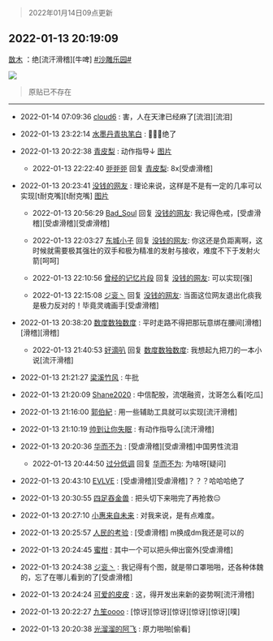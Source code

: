 > 2022年01月14日09点更新
<link rel="stylesheet" href="https://cdn.jsdelivr.net/gh/taotie6/sampleJSON@main/css/photo_show.css">
<meta name="referrer" content="no-referrer" />


 ## 2022-01-13 20:19:09 

 [㪚木](https://www.coolapk.com/feed/32798983?shareKey=ZWI3ZDEyMTU1OTBjNjFlMDI0ZDQ~) ：绝[流汗滑稽][牛啤] <a class="feed-link-tag" href="/t/沙雕乐园?type=0">#沙雕乐园#</a> 

<div class="album">
<img class="img-item" src="http://image.coolapk.com/feed/2022/0113/20/1081091_f7e3b9a5_6174_1295_929@1080x1647.png" />
</div>

> 原贴已不存在 

 ------- 

- 2022-01-14 07:09:36 [cloud6](uid=852635) : 害，人在天津已经麻了[流泪][流泪] 

- 2022-01-13 23:22:14 [水墨丹青执笔白](uid=3060746) : 🤣🤣🤣绝了 

- 2022-01-13 20:22:38 [青皮梨](uid=1109281) : 动作指导↓ [图片](http://image.coolapk.com/feed/2022/0113/20/1109281_2b6043f4_6555_6938_204@90x90.gif)

    - 2022-01-13 22:22:40 [戼戼戼](uid=4044548) 回复 [青皮梨](uid=1109281): 8x[受虐滑稽] 

- 2022-01-13 20:23:41 [没钱的网友](uid=3972965) : 理论来说，这样是不是有一定的几率可以实现[t耐克嘴][t耐克嘴] [图片](http://image.coolapk.com/feed/2022/0113/20/3972965_6620_2589_694@828x1793.jpg)

    - 2022-01-13 20:56:29 [Bad_Soul](uid=1112334) 回复 [没钱的网友](uid=3972965): 我记得色戒，[受虐滑稽][受虐滑稽][受虐滑稽] 

    - 2022-01-13 22:03:27 [东城小子](uid=4197200) 回复 [没钱的网友](uid=3972965): 你这还是负距离啊，这时候就需要极其强壮的双手和极为精准的发射与接收，难度不下于发射火箭[呵呵] 

    - 2022-01-13 22:10:56 [曾经的记忆片段](uid=2703645) 回复 [没钱的网友](uid=3972965): 可以实现[强] 

    - 2022-01-13 22:15:08 [ジ衮丶](uid=494451) 回复 [没钱的网友](uid=3972965): 当面这位网友退出化痰我是极力反对的！毕竟灵魂画手[受虐滑稽] 

- 2022-01-13 20:38:20 [数度数独数度](uid=1649918) : 平时走路不得把那玩意绑在腰间[滑稽][滑稽][滑稽] 

    - 2022-01-13 21:40:53 [好滴叭](uid=5526219) 回复 [数度数独数度](uid=1649918): 我想起九把刀的一本小说[流汗滑稽] 

- 2022-01-13 21:21:27 [梁溪竹风](uid=10476) : 牛批 

- 2022-01-13 21:20:09 [Shane2020](uid=2225205) : 中信配股，流氓融资，沈哥怎么看[吃瓜] 

- 2022-01-13 21:16:00 [郭伯紀](uid=2859803) : 用一些辅助工具就可以实现[流汗滑稽] 

- 2022-01-13 21:10:19 [帅到让你失眠](uid=458826) : 有动作指导么[流汗滑稽] 

- 2022-01-13 20:20:36 [华而不为](uid=1212555) : [受虐滑稽][受虐滑稽]中国男性流泪 

    - 2022-01-13 20:44:50 [过分低调](uid=2099377) 回复 [华而不为](uid=1212555): 为啥呀[疑问] 

- 2022-01-13 20:43:10 [EVLVE](uid=624501) : [受虐滑稽][受虐滑稽]？？？哈哈哈绝了 

- 2022-01-13 20:30:55 [四足吞金兽](uid=2416312) : 把头切下来啪完了再抢救😑 

- 2022-01-13 20:27:10 [小惠来自未来](uid=847097) : 对我来说，是有点难度。 

- 2022-01-13 20:25:57 [人民的考验](uid=3535328) : [受虐滑稽] m换成dm我还是可以的 

- 2022-01-13 20:24:45 [蜜柑](uid=1097842) : 其中一个可以把头伸出窗外[受虐滑稽] 

- 2022-01-13 20:24:38 [ジ衮丶](uid=494451) : 我记得有个图，就是带口罩啪啪，还各种体魏的，忘了在哪儿看到的了[受虐滑稽] 

- 2022-01-13 20:24:24 [可爱的皮皮](uid=2163021) : 这，得开发出来新的姿势啊[流汗滑稽] 

- 2022-01-13 20:22:27 [九笙oooo](uid=1909181) : [惊讶][惊讶][惊讶][惊讶][惊讶][噗] 

- 2022-01-13 20:20:38 [光溜溜的阿飞](uid=1106967) : 原力啪啪[偷看] 


